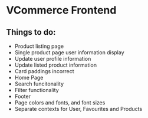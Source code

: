 # VCommerce Frontend
## Things to do:
* Product listing page
* Single product page user information display
* Update user profile information
* Update listed product information
* Card paddings incorrect
* Home Page
* Search funcitonality
* Filter functionality
* Footer
* Page colors and fonts, and font sizes
* Separate contexts for User, Favourites and Products

